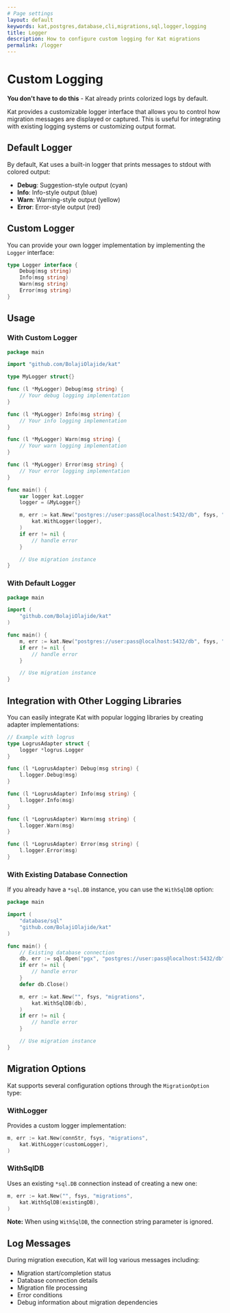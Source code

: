 ```yaml
---
# Page settings
layout: default
keywords: kat,postgres,database,cli,migrations,sql,logger,logging
title: Logger
description: How to configure custom logging for Kat migrations
permalink: /logger
---
```


# Custom Logging

**You don't have to do this** - Kat already prints colorized logs by default.

Kat provides a customizable logger interface that allows you to control how migration messages are displayed or captured. This is useful for integrating with existing logging systems or customizing output format.

## Default Logger

By default, Kat uses a built-in logger that prints messages to stdout with colored output:

- **Debug**: Suggestion-style output (cyan)
- **Info**: Info-style output (blue)
- **Warn**: Warning-style output (yellow)
- **Error**: Error-style output (red)

## Custom Logger

You can provide your own logger implementation by implementing the `Logger` interface:

```go
type Logger interface {
    Debug(msg string)
    Info(msg string)
    Warn(msg string)
    Error(msg string)
}
```

## Usage

### With Custom Logger

```go
package main

import "github.com/BolajiOlajide/kat"

type MyLogger struct{}

func (l *MyLogger) Debug(msg string) {
    // Your debug logging implementation
}

func (l *MyLogger) Info(msg string) {
    // Your info logging implementation
}

func (l *MyLogger) Warn(msg string) {
    // Your warn logging implementation
}

func (l *MyLogger) Error(msg string) {
    // Your error logging implementation
}

func main() {
    var logger kat.Logger
    logger = &MyLogger{}

    m, err := kat.New("postgres://user:pass@localhost:5432/db", fsys, "migrations",
        kat.WithLogger(logger),
    )
    if err != nil {
        // handle error
    }

    // Use migration instance
}
```

### With Default Logger

```go
package main

import (
    "github.com/BolajiOlajide/kat"
)

func main() {
    m, err := kat.New("postgres://user:pass@localhost:5432/db", fsys, "migrations")
    if err != nil {
        // handle error
    }

    // Use migration instance
}
```

## Integration with Other Logging Libraries

You can easily integrate Kat with popular logging libraries by creating adapter implementations:

```go
// Example with logrus
type LogrusAdapter struct {
    logger *logrus.Logger
}

func (l *LogrusAdapter) Debug(msg string) {
    l.logger.Debug(msg)
}

func (l *LogrusAdapter) Info(msg string) {
    l.logger.Info(msg)
}

func (l *LogrusAdapter) Warn(msg string) {
    l.logger.Warn(msg)
}

func (l *LogrusAdapter) Error(msg string) {
    l.logger.Error(msg)
}
```

### With Existing Database Connection

If you already have a `*sql.DB` instance, you can use the `WithSqlDB` option:

```go
package main

import (
    "database/sql"
    "github.com/BolajiOlajide/kat"
)

func main() {
    // Existing database connection
    db, err := sql.Open("pgx", "postgres://user:pass@localhost:5432/db")
    if err != nil {
        // handle error
    }
    defer db.Close()

    m, err := kat.New("", fsys, "migrations",
        kat.WithSqlDB(db),
    )
    if err != nil {
        // handle error
    }

    // Use migration instance
}
```

## Migration Options

Kat supports several configuration options through the `MigrationOption` type:

### WithLogger

Provides a custom logger implementation:

```go
m, err := kat.New(connStr, fsys, "migrations",
    kat.WithLogger(customLogger),
)
```

### WithSqlDB

Uses an existing `*sql.DB` connection instead of creating a new one:

```go
m, err := kat.New("", fsys, "migrations",
    kat.WithSqlDB(existingDB),
)
```

**Note:** When using `WithSqlDB`, the connection string parameter is ignored.

## Log Messages

During migration execution, Kat will log various messages including:

- Migration start/completion status
- Database connection details
- Migration file processing
- Error conditions
- Debug information about migration dependencies
